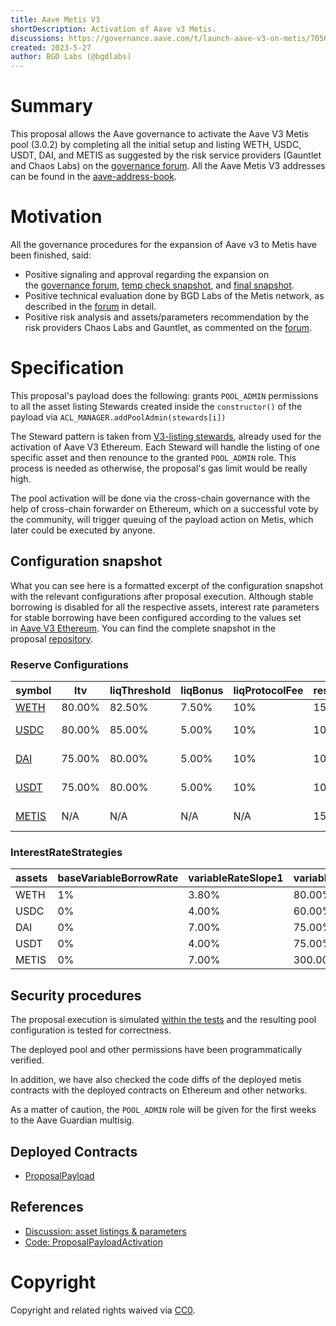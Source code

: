 ```yaml
---
title: Aave Metis V3
shortDescription: Activation of Aave v3 Metis.
discussions: https://governance.aave.com/t/launch-aave-v3-on-metis/7056
created: 2023-5-27
author: BGD Labs (@bgdlabs)
---
```


# Summary

This proposal allows the Aave governance to activate the Aave V3 Metis pool (3.0.2) by completing all the initial setup and listing WETH, USDC, USDT, DAI, and METIS as suggested by the risk service providers (Gauntlet and Chaos Labs) on the [governance forum](https://governance.aave.com/t/launch-aave-v3-on-metis/7056/78).
All the Aave Metis V3 addresses can be found in the [aave-address-book](https://github.com/bgd-labs/aave-address-book/blob/main/src/AaveV3Metis.sol).

# Motivation

All the governance procedures for the expansion of Aave v3 to Metis have been finished, said:

- Positive signaling and approval regarding the expansion on the [governance forum](https://governance.aave.com/t/launch-aave-v3-on-metis/7056), [temp check snapshot](https://snapshot.org/#/aave.eth/proposal/0xaba8da3287788ee77013aa6b0584694807dc15304ab5c283fe1fc728bf1d5864), and [final snapshot](https://snapshot.org/#/aave.eth/proposal/0x7e6175c21342dbd88dc5b0dabf2d0a86339e3ef3f199fc7d778a9a6f05ed0df9).
- Positive technical evaluation done by BGD Labs of the Metis network, as described in the [forum](https://governance.aave.com/t/bgd-aave-metis-infrastructure-technical-evaluation/11374) in detail.
- Positive risk analysis and assets/parameters recommendation by the risk providers Chaos Labs and Gauntlet, as commented on the [forum](https://governance.aave.com/t/launch-aave-v3-on-metis/7056/78).

# Specification

This proposal's payload does the following: grants `POOL_ADMIN` permissions to all the asset listing Stewards created inside the `constructor()` of the payload via `ACL_MANAGER.addPoolAdmin(stewards[i])`

The Steward pattern is taken from [V3-listing stewards](https://github.com/bgd-labs/aave-v3-listing-stewards/blob/feat/v3-ethereum-tests/src/contracts/common/StewardBase.sol#L8), already used for the activation of Aave V3 Ethereum. Each Steward will handle the listing of one specific asset and then renounce to the granted `POOL_ADMIN` role. This process is needed as otherwise, the proposal's gas limit would be really high.

The pool activation will be done via the cross-chain governance with the help of cross-chain forwarder on Ethereum, which on a successful vote by the community, will trigger queuing of the payload action on Metis, which later could be executed by anyone.

## Configuration snapshot

What you can see here is a formatted excerpt of the configuration snapshot with the relevant configurations after proposal execution. Although stable borrowing is disabled for all the respective assets, interest rate parameters for stable borrowing have been configured according to the values set in [Aave V3 Ethereum](https://github.com/bgd-labs/aave-v3-ethereum-proposal/blob/main/src/contracts/AaveV3EthereumRateStrategiesDefinition.sol). You can find the complete snapshot in the proposal [repository](https://github.com/bgd-labs/aave-v3-metis-proposal/blob/main/reports/post-stewards-aave-v3-metis.json).

### Reserve Configurations

| symbol | ltv | liqThreshold | liqBonus | liqProtocolFee | reserveFactor | borrowingEnabled | collateralEnabled | stableBorrowing | borrowableInIsolation | supplyCap | borrowCap | isFlashloanable |
| --- | --- | --- | --- | --- | --- | --- | --- | --- | --- | --- | --- | --- |
| [WETH](https://andromeda-explorer.metis.io/address/0x420000000000000000000000000000000000000A) | 80.00% | 82.50% | 7.50% | 10% | 15% | true | true | false | false | 50 WETH | 30 WETH | true |
| [USDC](https://andromeda-explorer.metis.io/address/0xEA32A96608495e54156Ae48931A7c20f0dcc1a21) | 80.00% | 85.00% | 5.00% | 10% | 10% | true | true | false | true | 1'200'000 USDC | 1'200'000 USDC | true |
| [DAI](https://andromeda-explorer.metis.io/address/0x4c078361FC9BbB78DF910800A991C7c3DD2F6ce0) | 75.00% | 80.00% | 5.00% | 10% | 10% | true | true | false | false | 950'000 DAI | 950'000 DAI | true |
| [USDT](https://andromeda-explorer.metis.io/address/0xbB06DCA3AE6887fAbF931640f67cab3e3a16F4dC) | 75.00% | 80.00% | 5.00% | 10% | 10% | true | true | false | true | 1'400'000 USDT | 1'400'000 USDT | true |
| [METIS](https://andromeda-explorer.metis.io/address/0xDeadDeAddeAddEAddeadDEaDDEAdDeaDDeAD0000) | N/A | N/A | N/A | N/A | 15% | true | false | false | false | 7'500 METIS | 4'000 METIS | true |

### InterestRateStrategies

| assets | baseVariableBorrowRate | variableRateSlope1 | variableRateSlope2 | optimalUsageRatio |
| --- | --- | --- | --- | --- |
| WETH | 1% | 3.80% | 80.00% | 80.00% |
| USDC | 0% | 4.00% | 60.00% | 90.00% |
| DAI | 0% | 7.00% | 75.00% | 80.00% |
| USDT | 0% | 4.00% | 75.00% | 80.00% |
| METIS | 0% | 7.00% | 300.00% | 45.00% |

## Security procedures

The proposal execution is simulated [within the tests](https://github.com/bgd-labs/aave-v3-metis-proposal/blob/main/tests/AaveV3MetisPool.t.sol) and the resulting pool configuration is tested for correctness.

The deployed pool and other permissions have been programmatically verified.

In addition, we have also checked the code diffs of the deployed metis contracts with the deployed contracts on Ethereum and other networks.

As a matter of caution, the `POOL_ADMIN` role will be given for the first weeks to the Aave Guardian multisig.

## Deployed Contracts

- [ProposalPayload](https://andromeda-explorer.metis.io/address/0xF7780A54Ee6f99EE9C028ae552149CFbDDbaDfc4)

## References

- [Discussion: asset listings & parameters](https://governance.aave.com/t/launch-aave-v3-on-metis/7056/77)
- [Code: ProposalPayloadActivation](https://github.com/bgd-labs/aave-v3-metis-proposal/)

# Copyright

Copyright and related rights waived via [CC0](https://creativecommons.org/publicdomain/zero/1.0/).